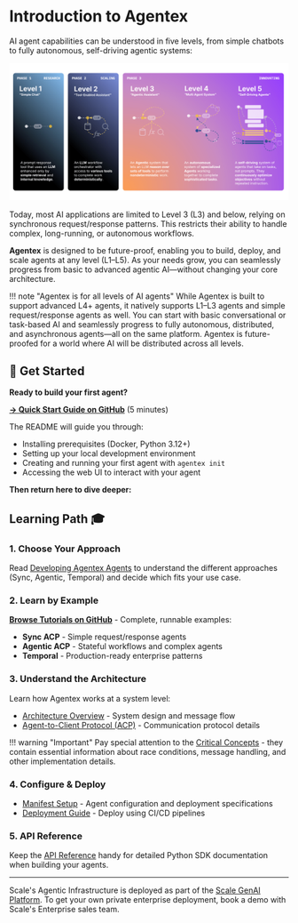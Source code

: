 # Introduction to Agentex

AI agent capabilities can be understood in five levels, from simple chatbots to fully autonomous, self-driving agentic systems:

![Levels of AI Agents](images/levels_of_ai.png)

Today, most AI applications are limited to Level 3 (L3) and below, relying on synchronous request/response patterns. This restricts their ability to handle complex, long-running, or autonomous workflows.

**Agentex** is designed to be future-proof, enabling you to build, deploy, and scale agents at any level (L1–L5). As your needs grow, you can seamlessly progress from basic to advanced agentic AI—without changing your core architecture.

!!! note "Agentex is for all levels of AI agents"
    While Agentex is built to support advanced L4+ agents, it natively supports L1–L3 agents and simple request/response agents as well. You can start with basic conversational or task-based AI and seamlessly progress to fully autonomous, distributed, and asynchronous agents—all on the same platform. Agentex is future-proofed for a world where AI will be distributed across all levels.

## 🚀 Get Started

**Ready to build your first agent?**

**[→ Quick Start Guide on GitHub](https://github.com/scaleapi/scale-agentex#quick-start)** (5 minutes)

The README will guide you through:

- Installing prerequisites (Docker, Python 3.12+)
- Setting up your local development environment
- Creating and running your first agent with `agentex init`
- Accessing the web UI to interact with your agent

**Then return here to dive deeper:**

## Learning Path 🎓

### 1. Choose Your Approach

Read [Developing Agentex Agents](developing_agentex_agents.md) to understand the different approaches (Sync, Agentic, Temporal) and decide which fits your use case.

### 2. Learn by Example

**[Browse Tutorials on GitHub](https://github.com/scaleapi/scale-agentex-python/tree/main/examples/tutorials)** - Complete, runnable examples:

- **Sync ACP** - Simple request/response agents
- **Agentic ACP** - Stateful workflows and complex agents
- **Temporal** - Production-ready enterprise patterns

### 3. Understand the Architecture

Learn how Agentex works at a system level:

- [Architecture Overview](concepts/architecture.md) - System design and message flow
- [Agent-to-Client Protocol (ACP)](acp/overview.md) - Communication protocol details

!!! warning "Important"
    Pay special attention to the [Critical Concepts](concepts/callouts/overview.md) - they contain essential information about race conditions, message handling, and other implementation details.

### 4. Configure & Deploy

- [Manifest Setup](manifest_setup.md) - Agent configuration and deployment specifications
- [Deployment Guide](deployment/overview.md) - Deploy using CI/CD pipelines

### 5. API Reference

Keep the [API Reference](api/overview.md) handy for detailed Python SDK documentation when building your agents.

---

Scale's Agentic Infrastructure is deployed as part of the [Scale GenAI Platform](https://scale.com/genai-platform). To get your own private enterprise deployment, book a demo with Scale's Enterprise sales team.
